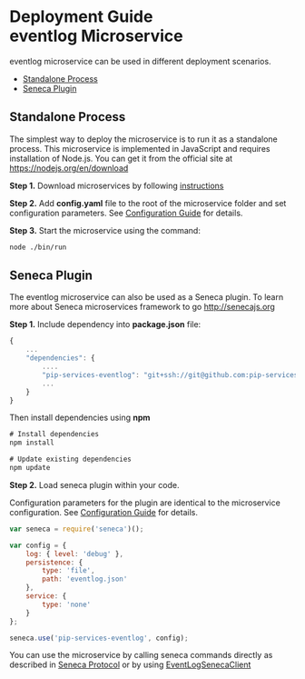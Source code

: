 # Deployment Guide <br/> eventlog Microservice

eventlog microservice can be used in different deployment scenarios.

* [Standalone Process](#process)
* [Seneca Plugin](#seneca)

## <a name="process"></a> Standalone Process

The simplest way to deploy the microservice is to run it as a standalone process. 
This microservice is implemented in JavaScript and requires installation of Node.js. 
You can get it from the official site at https://nodejs.org/en/download

**Step 1.** Download microservices by following [instructions](Download.md)

**Step 2.** Add **config.yaml** file to the root of the microservice folder and set configuration parameters. 
See [Configuration Guide](Configuration.md) for details.

**Step 3.** Start the microservice using the command:

```bash
node ./bin/run
```

## <a name="seneca"></a> Seneca Plugin

The eventlog microservice can also be used as a Seneca plugin.
To learn more about Seneca microservices framework to go http://senecajs.org

**Step 1.** Include dependency into **package.json** file:

```javascript
{
    ...
    "dependencies": {
        ....
        "pip-services-eventlog": "git+ssh://git@github.com:pip-services-infrastructure/pip-services-eventlog.git",
        ...
    }
}
```

Then install dependencies using **npm**

```javascript
# Install dependencies
npm install

# Update existing dependencies
npm update
```

**Step 2.** Load seneca plugin within your code. 

Configuration parameters for the plugin are identical to the microservice configuration.
See [Configuration Guide](Configuration.md) for details.

```javascript
var seneca = require('seneca')();

var config = {
    log: { level: 'debug' },
    persistence: {
        type: 'file',
        path: 'eventlog.json'
    },
    service: {
        type: 'none'
    }
};

seneca.use('pip-services-eventlog', config);
```

You can use the microservice by calling seneca commands directly as described in [Seneca Protocol](SenecaProtocolV1.md)
or by using [EventLogSenecaClient](https://github.com/pip-services-infrastructure/pip-clients-eventlog-node/NodeClientApiV1.md/#client_seneca)